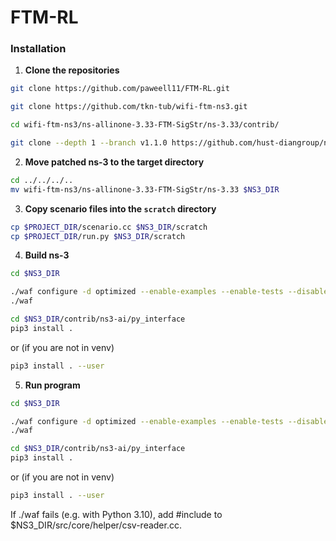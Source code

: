 # FTM-RL


### Installation
1. **Clone the repositories**
```bash
git clone https://github.com/paweell11/FTM-RL.git

git clone https://github.com/tkn-tub/wifi-ftm-ns3.git

cd wifi-ftm-ns3/ns-allinone-3.33-FTM-SigStr/ns-3.33/contrib/  

git clone --depth 1 --branch v1.1.0 https://github.com/hust-diangroup/ns3-ai.git
```

2. **Move patched ns-3 to the target directory**
```bash
cd ../../../..
mv wifi-ftm-ns3/ns-allinone-3.33-FTM-SigStr/ns-3.33 $NS3_DIR
```
3. **Copy scenario files into the `scratch` directory**

```bash
cp $PROJECT_DIR/scenario.cc $NS3_DIR/scratch
cp $PROJECT_DIR/run.py $NS3_DIR/scratch
```

4. **Build ns-3** 
```bash
cd $NS3_DIR

./waf configure -d optimized --enable-examples --enable-tests --disable-werror --disable-python
./waf

cd $NS3_DIR/contrib/ns3-ai/py_interface
pip3 install . 
```
or (if you are not in venv)
```bash
pip3 install . --user
```

5. **Run program** 
```bash
cd $NS3_DIR

./waf configure -d optimized --enable-examples --enable-tests --disable-werror --disable-python
./waf

cd $NS3_DIR/contrib/ns3-ai/py_interface
pip3 install . 
```
or (if you are not in venv)
```bash
pip3 install . --user
```

If ./waf fails (e.g. with Python 3.10), add #include <limits> to $NS3_DIR/src/core/helper/csv-reader.cc.

